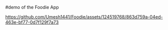 #demo of the Foodie App

https://github.com/Umesh1441/Foodie/assets/124519768/863d759a-04ed-463e-bf77-0d7f129f7a73

